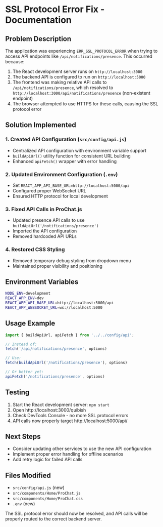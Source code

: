 # SSL Protocol Error Fix - Documentation

## Problem Description
The application was experiencing `ERR_SSL_PROTOCOL_ERROR` when trying to access API endpoints like `/api/notifications/presence`. This occurred because:

1. The React development server runs on `http://localhost:3000`
2. The backend API is configured to run on `http://localhost:5000`
3. The frontend was making relative API calls to `/api/notifications/presence`, which resolved to `http://localhost:3000/api/notifications/presence` (non-existent endpoint)
4. The browser attempted to use HTTPS for these calls, causing the SSL protocol error

## Solution Implemented

### 1. Created API Configuration (`src/config/api.js`)
- Centralized API configuration with environment variable support
- `buildApiUrl()` utility function for consistent URL building
- Enhanced `apiFetch()` wrapper with error handling

### 2. Updated Environment Configuration (`.env`)
- Set `REACT_APP_API_BASE_URL=http://localhost:5000/api`
- Configured proper WebSocket URL
- Ensured HTTP protocol for local development

### 3. Fixed API Calls in ProChat.js
- Updated presence API calls to use `buildApiUrl('/notifications/presence')`
- Imported the API configuration
- Removed hardcoded API URLs

### 4. Restored CSS Styling
- Removed temporary debug styling from dropdown menu
- Maintained proper visibility and positioning

## Environment Variables
```bash
NODE_ENV=development
REACT_APP_ENV=dev
REACT_APP_API_BASE_URL=http://localhost:5000/api
REACT_APP_WEBSOCKET_URL=ws://localhost:5000
```

## Usage Example
```javascript
import { buildApiUrl, apiFetch } from '../../config/api';

// Instead of:
fetch('/api/notifications/presence', options)

// Use:
fetch(buildApiUrl('/notifications/presence'), options)

// Or better yet:
apiFetch('/notifications/presence', options)
```

## Testing
1. Start the React development server: `npm start`
2. Open http://localhost:3000/quibish
3. Check DevTools Console - no more SSL protocol errors
4. API calls now properly target http://localhost:5000/api/

## Next Steps
- Consider updating other services to use the new API configuration
- Implement proper error handling for offline scenarios
- Add retry logic for failed API calls

## Files Modified
- `src/config/api.js` (new)
- `src/components/Home/ProChat.js`
- `src/components/Home/ProChat.css`
- `.env` (new)

The SSL protocol error should now be resolved, and API calls will be properly routed to the correct backend server.